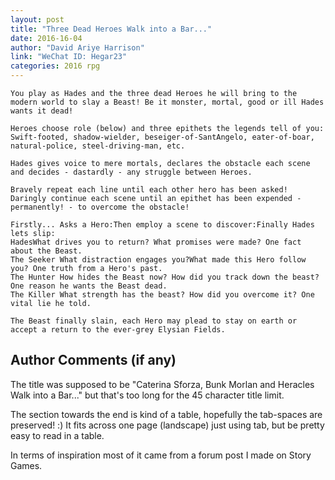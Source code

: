 ```yaml
---
layout: post
title: "Three Dead Heroes Walk into a Bar..."
date: 2016-16-04
author: "David Ariye Harrison"
link: "WeChat ID: Hegar23"
categories: 2016 rpg
---
```

```
You play as Hades and the three dead Heroes he will bring to the modern world to slay a Beast! Be it monster, mortal, good or ill Hades wants it dead!

Heroes choose role (below) and three epithets the legends tell of you: Swift-footed, shadow-wielder, beseiger-of-SantAngelo, eater-of-boar, natural-police, steel-driving-man, etc.

Hades gives voice to mere mortals, declares the obstacle each scene and decides - dastardly - any struggle between Heroes.

Bravely repeat each line until each other hero has been asked! Daringly continue each scene until an epithet has been expended - permanently! - to overcome the obstacle!

Firstly... Asks a Hero:Then employ a scene to discover:Finally Hades lets slip:
HadesWhat drives you to return? What promises were made? One fact about the Beast. 
The Seeker What distraction engages you?What made this Hero follow you? One truth from a Hero's past.
The Hunter How hides the Beast now? How did you track down the beast?One reason he wants the Beast dead.
The Killer What strength has the beast? How did you overcome it? One vital lie he told.

The Beast finally slain, each Hero may plead to stay on earth or accept a return to the ever-grey Elysian Fields.
```
## Author Comments (if any)

The title was supposed to be "Caterina Sforza, Bunk Morlan and Heracles Walk into a Bar..." but that's too long for the 45 character title limit.

The section towards the end is kind of a table, hopefully the tab-spaces are preserved! :) It fits across one page (landscape) just using tab, but be pretty easy to read in a table.

In terms of inspiration most of it came from a forum post I made on Story Games. 
